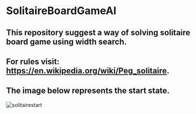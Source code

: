 # SolitaireBoardGameAI

## This repository suggest a way of solving solitaire board game using width search. 
## For rules visit: https://en.wikipedia.org/wiki/Peg_solitaire.
## The image below represents the start state.

![solitairestart](https://user-images.githubusercontent.com/28810701/45598221-8f1e4400-b9d8-11e8-820f-89c8012fc612.png)
